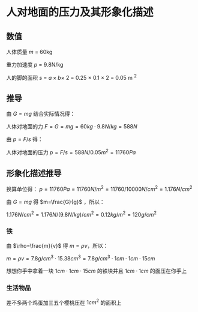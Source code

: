 # 人对地面的压力及其形象化描述

## 数值

人体质量 $m$ = 60kg

重力加速度 $p$ = 9.8N/kg

人的脚的面积 $s$ = $a×b×$ 2 = 0.25 × 0.1 × 2 = 0.05 m $^2$

## 推导

由 $G=mg$ 结合实际情况得：

人体对地面的力 $F=G=mg=60kg·9.8N/kg=588N$

由 $p=F/s$ 得：

人体对地面的压力 $p=F/s=588N/0.05m^2=11760Pa$

## 形象化描述推导

换算单位得： $p=11760Pa=11760N/m^2=11760/10000N/cm^2=1.176N/cm^2$ 

由 $G=mg$ 得 $m=\frac{G}{g}$ ，所以：

$1.176N/cm^2=1.176N/(9.8N/kg)/cm^2=0.12kg/m^2=120g/cm^2$

### 铁

由 $\rho=\frac{m}{v}$ 得 $m=\rho v$，所以：

$m=\rho v=7.8g/cm^3·15.38cm^3=7.8g/cm^3·1cm·1cm·15cm$

想想你手中拿着一块 $1cm·1cm·15cm$ 的铁块并且 $1cm·1cm$ 的面压在你手上

### 生活物品

差不多两个鸡蛋加三五个樱桃压在 $1cm^2$ 的面积上
